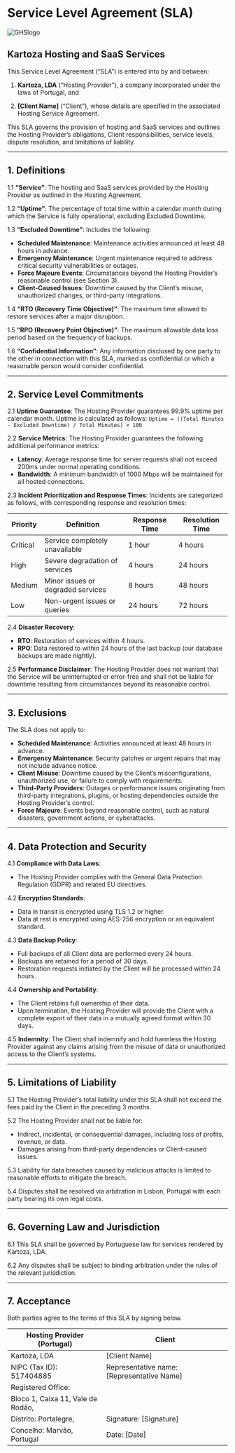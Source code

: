 # Service Level Agreement (SLA)

![GHSlogo](https://kartoza.com/files/GSH%20Logo.png)

## Kartoza Hosting and SaaS Services

This Service Level Agreement (“SLA”) is entered into by and between:

1. **Kartoza, LDA** (“Hosting Provider”), a company incorporated under the laws
   of Portugal, and

2. **[Client Name]** (“Client”), whose details are specified in the associated
   Hosting Service Agreement.

This SLA governs the provision of hosting and SaaS services and outlines the
Hosting Provider’s obligations, Client responsibilities, service levels,
dispute resolution, and limitations of liability.

---

## 1. Definitions

1.1 **“Service”**: The hosting and SaaS services provided by the Hosting
Provider as outlined in the Hosting Agreement.

1.2 **“Uptime”**: The percentage of total time within a calendar month during
which the Service is fully operational, excluding Excluded Downtime.

1.3 **“Excluded Downtime”**: Includes the following:

- **Scheduled Maintenance**: Maintenance activities announced at least 48 hours
  in advance.
- **Emergency Maintenance**: Urgent maintenance required to address critical
  security vulnerabilities or outages.
- **Force Majeure Events**: Circumstances beyond the Hosting Provider’s
  reasonable control (see Section 3).
- **Client-Caused Issues**: Downtime caused by the Client’s misuse,
  unauthorized changes, or third-party integrations.

1.4 **“RTO (Recovery Time Objective)”**: The maximum time allowed to restore
services after a major disruption.

1.5 **“RPO (Recovery Point Objective)”**: The maximum allowable data loss
period based on the frequency of backups.

1.6 **“Confidential Information”**: Any information disclosed by one party to
the other in connection with this SLA, marked as confidential or which a
reasonable person would consider confidential.

---

## 2. Service Level Commitments

2.1 **Uptime Guarantee**:
The Hosting Provider guarantees 99.9% uptime per calendar month. Uptime is
calculated as follows:
`Uptime = ((Total Minutes - Excluded Downtime) / Total Minutes) × 100`

2.2 **Service Metrics**:
The Hosting Provider guarantees the following additional performance metrics:

- **Latency**: Average response time for server requests shall not exceed 200ms
  under normal operating conditions.
- **Bandwidth**: A minimum bandwidth of 1000 Mbps will be maintained for all
  hosted connections.

2.3 **Incident Prioritization and Response Times**:
Incidents are categorized as follows, with corresponding response and
resolution times:

| **Priority** | **Definition**                    | **Response Time** | **Resolution Time** |
|--------------|-----------------------------------|-------------------|---------------------|
| Critical     | Service completely unavailable    | 1 hour            | 4 hours             |
| High         | Severe degradation of services    | 4 hours           | 24 hours            |
| Medium       | Minor issues or degraded services | 8 hours           | 48 hours            |
| Low          | Non-urgent issues or queries      | 24 hours          | 72 hours            |

2.4 **Disaster Recovery**:

- **RTO**: Restoration of services within 4 hours.
- **RPO**: Data restored to within 24 hours of the last backup (our database
  backups are made nightly).

2.5 **Performance Disclaimer**:
The Hosting Provider does not warrant that the Service will be uninterrupted or
error-free and shall not be liable for downtime resulting from circumstances
beyond its reasonable control.

---

## 3. Exclusions

The SLA does not apply to:

- **Scheduled Maintenance**: Activities announced at least 48 hours in advance.
- **Emergency Maintenance**: Security patches or urgent repairs that may not
  include advance notice.
- **Client Misuse**: Downtime caused by the Client’s misconfigurations,
  unauthorized use, or failure to comply with requirements.
- **Third-Party Providers**: Outages or performance issues originating from
  third-party integrations, plugins, or hosting dependencies outside the
  Hosting Provider’s control.
- **Force Majeure**: Events beyond reasonable control, such as natural
  disasters, government actions, or cyberattacks.

---

## 4. Data Protection and Security

4.1 **Compliance with Data Laws**:

- The Hosting Provider complies with the General Data Protection
  Regulation (GDPR) and related EU directives.

4.2 **Encryption Standards**:

- Data in transit is encrypted using TLS 1.2 or higher.
- Data at rest is encrypted using AES-256 encryption or an equivalent standard.

4.3 **Data Backup Policy**:

- Full backups of all Client data are performed every 24 hours.
- Backups are retained for a period of 30 days.
- Restoration requests initiated by the Client will be processed within 24
  hours.

4.4 **Ownership and Portability**:

- The Client retains full ownership of their data.
- Upon termination, the Hosting Provider will provide the Client with a
  complete export of their data in a mutually agreed format within 30 days.

4.5 **Indemnity**:
The Client shall indemnify and hold harmless the Hosting Provider against any
claims arising from the misuse of data or unauthorized access to the Client’s
systems.

---

## 5. Limitations of Liability

5.1 The Hosting Provider’s total liability under this SLA shall not exceed the
fees paid by the Client in the preceding 3 months.

5.2 The Hosting Provider shall not be liable for:

- Indirect, incidental, or consequential damages, including loss of profits,
  revenue, or data.
- Damages arising from third-party dependencies or Client-caused issues.

5.3 Liability for data breaches caused by malicious attacks is limited to
reasonable efforts to mitigate the breach.

5.4 Disputes shall be resolved via arbitration in Lisbon, Portugal with each
party bearing its own legal costs.

---

## 6. Governing Law and Jurisdiction

6.1 This SLA shall be governed by Portuguese law for services rendered by
Kartoza, LDA.

6.2 Any disputes shall be subject to binding arbitration under the rules of the
relevant jurisdiction.

---

## 7. Acceptance

Both parties agree to the terms of this SLA by signing below.

| Hosting Provider (Portugal)       | Client                                     |
|-----------------------------------|--------------------------------------------|
| Kartoza, LDA                      | [Client Name]                              |
| NIPC (Tax ID): 517404885          | Representative name: [Representative Name] |
| Registered Office:                |                                            |
| Bloco 1, Caixa 11, Vale de Rodão, |                                            |
| Distrito: Portalegre,             | Signature: [Signature]                     |
| Concelho: Marvão, Portugal        | Date: [Date]                               |
